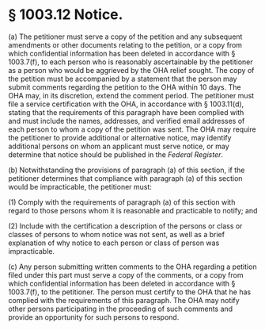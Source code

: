 # § 1003.12   Notice.

(a) The petitioner must serve a copy of the petition and any subsequent amendments or other documents relating to the petition, or a copy from which confidential information has been deleted in accordance with § 1003.7(f), to each person who is reasonably ascertainable by the petitioner as a person who would be aggrieved by the OHA relief sought. The copy of the petition must be accompanied by a statement that the person may submit comments regarding the petition to the OHA within 10 days. The OHA may, in its discretion, extend the comment period. The petitioner must file a service certification with the OHA, in accordance with § 1003.11(d), stating that the requirements of this paragraph have been complied with and must include the names, addresses, and verified email addresses of each person to whom a copy of the petition was sent. The OHA may require the petitioner to provide additional or alternative notice, may identify additional persons on whom an applicant must serve notice, or may determine that notice should be published in the _Federal Register_.


(b) Notwithstanding the provisions of paragraph (a) of this section, if the petitioner determines that compliance with paragraph (a) of this section would be impracticable, the petitioner must:


(1) Comply with the requirements of paragraph (a) of this section with regard to those persons whom it is reasonable and practicable to notify; and


(2) Include with the certification a description of the persons or class or classes of persons to whom notice was not sent, as well as a brief explanation of why notice to each person or class of person was impracticable.


(c) Any person submitting written comments to the OHA regarding a petition filed under this part must serve a copy of the comments, or a copy from which confidential information has been deleted in accordance with § 1003.7(f), to the petitioner. The person must certify to the OHA that he has complied with the requirements of this paragraph. The OHA may notify other persons participating in the proceeding of such comments and provide an opportunity for such persons to respond.




